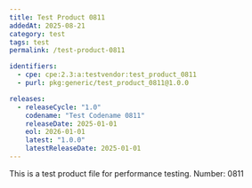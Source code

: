 ```yaml
---
title: Test Product 0811
addedAt: 2025-08-21
category: test
tags: test
permalink: /test-product-0811

identifiers:
  - cpe: cpe:2.3:a:testvendor:test_product_0811
  - purl: pkg:generic/test_product_0811@1.0.0

releases:
  - releaseCycle: "1.0"
    codename: "Test Codename 0811"
    releaseDate: 2025-01-01
    eol: 2026-01-01
    latest: "1.0.0"
    latestReleaseDate: 2025-01-01
---
```


This is a test product file for performance testing. Number: 0811
